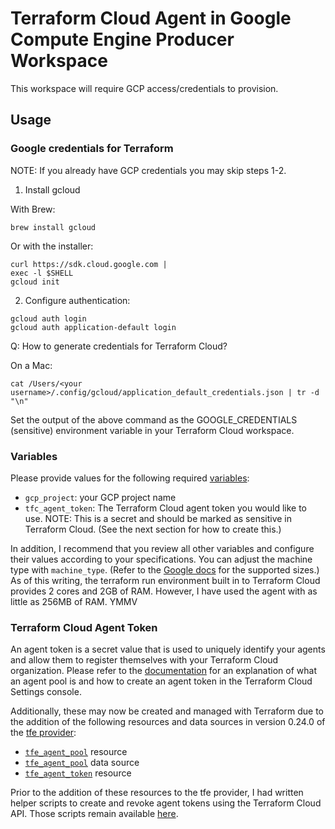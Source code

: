 # Terraform Cloud Agent in Google Compute Engine Producer Workspace

This workspace will require GCP access/credentials to provision.

## Usage

### Google credentials for Terraform
NOTE: If you already have GCP credentials you may skip steps 1-2.

1. Install gcloud

With Brew:
```
brew install gcloud
```

Or with the installer:
```
curl https://sdk.cloud.google.com |
exec -l $SHELL
gcloud init
```

2. Configure authentication:
```
gcloud auth login
gcloud auth application-default login
```

Q: How to generate credentials for Terraform Cloud?

On a Mac:
```
cat /Users/<your username>/.config/gcloud/application_default_credentials.json | tr -d "\n"
```

Set the output of the above command as the GOOGLE_CREDENTIALS (sensitive) environment variable in your Terraform Cloud workspace.

### Variables
Please provide values for the following required [variables](https://www.terraform.io/docs/language/values/variables.html#assigning-values-to-root-module-variables):
* `gcp_project`: your GCP project name
* `tfc_agent_token`: The Terraform Cloud agent token you would like to use. NOTE: This is a secret and should be marked as sensitive in Terraform Cloud. (See the next section for how to create this.)

In addition, I recommend that you review all other variables and configure their values according to your specifications. You can adjust the machine type with `machine_type`. (Refer to the [Google docs](https://cloud.google.com/compute/docs/machine-types) for the supported sizes.) As of this writing, the terraform run environment built in to Terraform Cloud provides 2 cores and 2GB of RAM. However, I have used the agent with as little as 256MB of RAM. YMMV

### Terraform Cloud Agent Token
An agent token is a secret value that is used to uniquely identify your agents and allow them to register themselves with your Terraform Cloud organization. Please refer to the [documentation](https://www.terraform.io/docs/cloud/agents/index.html#managing-agent-pools) for an explanation of what an agent pool is and how to create an agent token in the Terraform Cloud Settings console.

Additionally, these may now be created and managed with Terraform due to the addition of the following resources and data sources in version 0.24.0 of the [tfe provider](https://registry.terraform.io/providers/hashicorp/tfe/latest):
* [`tfe_agent_pool`](https://registry.terraform.io/providers/hashicorp/tfe/latest/docs/resources/agent_pool) resource
* [`tfe_agent_pool`](https://registry.terraform.io/providers/hashicorp/tfe/latest/docs/data-sources/agent_pool) data source
* [`tfe_agent_token`](https://registry.terraform.io/providers/hashicorp/tfe/latest/docs/resources/agent_token) resource

Prior to the addition of these resources to the tfe provider, I had written helper scripts to create and revoke agent tokens using the Terraform Cloud API. Those scripts remain available [here](../../tfc-agent-ecs/producer/files/README.md).
